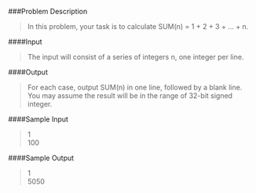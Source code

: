 ###Problem Description
>In this problem, your task is to calculate SUM(n) = 1 + 2 + 3 + ... + n.
 
####Input
>The input will consist of a series of integers n, one integer per line.

####Output
>For each case, output SUM(n) in one line, followed by a blank line. You may assume the result will be in the range of 32-bit signed integer.
 
####Sample Input

>1<br />100

####Sample Output

>1<br />5050
